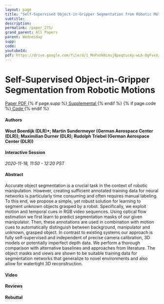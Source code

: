 ```yaml
---
layout: page
title: "Self-Supervised Object-in-Gripper Segmentation from Robotic Motions"
subtitle: 
description:
permalink: /paper_275/
grand_parent: All Papers
parent: Wednesday
supp: 
code: 
youtubeId: 
pdf: https://drive.google.com/file/d/1_MnPxUkNimsj8peqtuc4y-wL6-OgFvxX/view
---
```


# Self-Supervised Object-in-Gripper Segmentation from Robotic Motions

<a href="https://drive.google.com/file/d/1_MnPxUkNimsj8peqtuc4y-wL6-OgFvxX/view" target="_blank" rel="noopener noreferrer" class="btn btn-blue"><i class="fa fa-file-text-o" aria-hidden="true"></i> Paper PDF </a> {% if page.supp %}<a href="" target="_blank" rel="noopener noreferrer" class="btn btn-green"><i class="fa fa-file-text-o" aria-hidden="true"></i> Supplemental </a>{% endif %} {% if page.code %}<a href="" target="_blank" rel="noopener noreferrer" class="btn btn-green"><i class="fa fa-github" aria-hidden="true"></i> Code </a>{% endif %} 

#### Authors
**Wout Boerdijk (DLR)*; Martin Sundermeyer (German Aerospace Center (DLR)); Maximilian Durner (DLR); Rudolph Triebel (German Aerospace Center (DLR))**

#### Interactive Session
*2020-11-18, 11:50 - 12:20 PST*

#### Abstract
Accurate object segmentation is a crucial task in the context of robotic manipulation. However, creating sufficient annotated training data for neural networks is particularly time consuming and often requires manual labeling. To this end, we propose a simple, yet robust solution for learning to segment unknown objects grasped by a robot. Specifically, we exploit motion and temporal cues in RGB video sequences. Using optical flow estimation we first learn to predict segmentation masks of our given manipulator. Then, these annotations are used in combination with motion cues to automatically distinguish between background, manipulator and unknown, grasped object. In contrast to existing systems our approach is fully self-supervised and independent of precise camera calibration, 3D models or potentially imperfect depth data. We perform a thorough comparison with alternative baselines and approaches from literature. The object masks and views are shown to be suitable training data for segmentation networks that generalize to novel environments and also allow for watertight 3D reconstruction.

#### Video 

#### Reviews

#### Rebuttal

